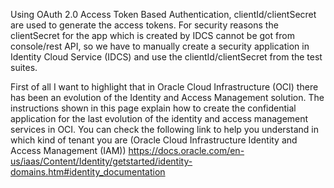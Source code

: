 Using OAuth 2.0 Access Token Based Authentication, clientId/clientSecret are used to generate the access tokens. For security reasons the clientSecret for the app which is created by IDCS cannot be got from console/rest API, so we have to manually create a security application in Identity Cloud Service (IDCS) and use the clientId/clientSecret from the test suites.

First of all I want to highlight that in Oracle Cloud Infrastructure (OCI) there has been an evolution of the Identity and Access Management solution. The instructions shown in this page explain how to create the confidential application for the last evolution of the identity and access management services in OCI. You can check the following link to help you understand in which kind of tenant you are (Oracle Cloud Infrastructure Identity and Access Management (IAM)) https://docs.oracle.com/en-us/iaas/Content/Identity/getstarted/identity-domains.htm#identity_documentation
